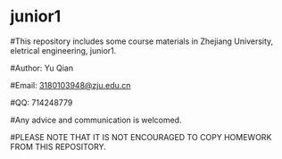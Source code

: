 # junior1
#This repository includes some course materials in Zhejiang University, eletrical engineering, junior1.

#Author: Yu Qian

#Email: 3180103948@zju.edu.cn

#QQ: 714248779

#Any advice and communication is welcomed.

#PLEASE NOTE THAT IT IS NOT ENCOURAGED TO COPY HOMEWORK FROM THIS REPOSITORY.
